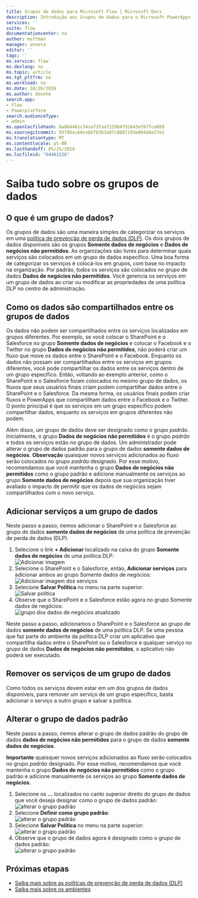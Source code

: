 ```yaml
---
title: Grupos de dados para Microsoft Flow | Microsoft Docs
description: Introdução aos Grupos de dados para o Microsoft PowerApps e Microsoft Flow.
services: ''
suite: flow
documentationcenter: na
author: msftman
manager: anneta
editor: ''
tags: ''
ms.service: flow
ms.devlang: na
ms.topic: article
ms.tgt_pltfrm: na
ms.workload: na
ms.date: 10/26/2016
ms.author: deonhe
search.app:
- Flow
- Powerplatform
search.audienceType:
- admin
ms.openlocfilehash: ba064461c34ce73faa712964791643ef67fca089
ms.sourcegitcommit: 93f8bac60cebb783b3a8fc8887193e094d4e27e2
ms.translationtype: MT
ms.contentlocale: pt-BR
ms.lasthandoff: 05/25/2019
ms.locfileid: "64461526"
---
```

# <a name="learn-all-about-data-groups"></a>Saiba tudo sobre os grupos de dados
## <a name="what-is-a-data-group"></a>O que é um grupo de dados?
Os grupos de dados são uma maneira simples de categorizar os serviços em uma [política de prevenção de perda de dados (DLP)](prevent-data-loss.md). Os dois grupos de dados disponíveis são os grupos **Somente dados de negócios** e **Dados de negócios não permitidos**. As organizações são livres para determinar quais serviços são colocados em um grupo de dados específico. Uma boa forma de categorizar os serviços é colocá-los em grupos, com base no impacto na organização. Por padrão, todos os serviços são colocados no grupo de dados **Dados de negócios não permitidos**. Você gerencia os serviços em um grupo de dados ao criar ou modificar as propriedades de uma política DLP no centro de administração.

## <a name="how-data-is-shared-between-data-groups"></a>Como os dados são compartilhados entre os grupos de dados
Os dados não podem ser compartilhados entre os serviços localizados em grupos diferentes. Por exemplo, se você colocar o SharePoint e o Salesforce no grupo **Somente dados de negócios** e colocar o Facebook e o Twitter no grupo **Dados de negócios não permitidos**, não poderá criar um fluxo que move os dados entre o SharePoint e o Facebook. Enquanto os dados não possam ser compartilhados entre os serviços em grupos diferentes, você pode compartilhar os dados entre os serviços dentro de um grupo específico. Então, voltando ao exemplo anterior, como o SharePoint e o Salesforce foram colocados no mesmo grupo de dados, os fluxos que seus usuários finais criam podem compartilhar dados entre o SharePoint e o Salesforce. Da mesma forma, os usuários finais podem criar fluxos e PowerApps que compartilham dados entre o Facebook e o Twitter. O ponto principal é que os serviços em um grupo específico podem compartilhar dados, enquanto os serviços em grupos diferentes não podem.  

Além disso, um grupo de dados deve ser designado como o grupo *padrão*. Inicialmente, o grupo **Dados de negócios não permitidos** é o grupo *padrão* e todos os serviços estão no grupo de dados. Um administrador pode alterar o grupo de dados padrão para o grupo de dados **somente dados de negócios**. **Observação** quaisquer novos serviços adicionados ao fluxo serão colocados no grupo *padrão* designado. Por esse motivo, recomendamos que você mantenha o grupo **Dados de negócios não permitidos** como o grupo padrão e adicione manualmente os serviços ao grupo **Somente dados de negócios** depois que sua organização tiver avaliado o impacto de permitir que os dados de negócios sejam compartilhados com o novo serviço.

## <a name="add-services-to-a-data-group"></a>Adicionar serviços a um grupo de dados
Neste passo a passo, iremos adicionar o SharePoint e o Salesforce ao grupo de dados **somente dados de negócios** de uma política de prevenção de perda de dados (DLP). 

1. Selecione o link **+ Adicionar** localizado na caixa do grupo **Somente dados de negócios** de uma política DLP:    
   ![Adicionar imagem](./media/introduction-to-data-groups/add-to-data-group-1.png)  
2. Selecione o SharePoint e o Salesforce, então, **Adicionar serviços** para adicionar ambos ao grupo Somente dados de negócios:    
   ![Adicionar imagem dos serviços](./media/introduction-to-data-groups/add-to-data-group-2.png)  
3. Selecione **Salvar Política** no menu na parte superior:  
   ![Salvar política](./media/introduction-to-data-groups/add-to-data-group-4.png) 
4. Observe que o SharePoint e o Salesforce estão agora no grupo Somente dados de negócios:  
   ![grupo dos dados de negócios atualizado](./media/introduction-to-data-groups/add-to-data-group-3.png)   

Neste passo a passo, adicionamos o SharePoint e o Salesforce ao grupo de dados **somente dados de negócios** de uma política DLP. Se uma pessoa que faz parte do ambiente da política DLP criar um aplicativo que compartilha dados entre o SharePoint ou o Salesforce e qualquer serviço no grupo de dados **Dados de negócios não permitidos**, o aplicativo não poderá ser executado.

## <a name="remove-services-from-a-data-group"></a>Remover os serviços de um grupo de dados
Como todos os serviços devem estar em um dos grupos de dados disponíveis, para remover um serviço de um grupo específico, basta adicionar o serviço a outro grupo e salvar a política.  

## <a name="change-the-default-data-group"></a>Alterar o grupo de dados padrão
Neste passo a passo, iremos alterar o grupo de dados padrão do grupo de dados **dados de negócios não permitidos** para o grupo de dados **somente dados de negócios**.  

**Importante** quaisquer novos serviços adicionados ao fluxo serão colocados no grupo *padrão* designado. Por esse motivo, recomendamos que você mantenha o grupo **Dados de negócios não permitidos** como o grupo padrão e adicione manualmente os serviços ao grupo **Somente dados de negócios**.

1. Selecione os **...** localizados no canto superior direito do grupo de dados que você deseja designar como o grupo de dados padrão:    
   ![alterar o grupo padrão](./media/introduction-to-data-groups/default-data-group-0.png)  
2. Selecione **Definir como grupo padrão**:  
   ![alterar o grupo padrão](./media/introduction-to-data-groups/default-data-group-1.png)   
3. Selecione **Salvar Política** no menu na parte superior:  
   ![alterar o grupo padrão](./media/introduction-to-data-groups/add-to-data-group-4.png) 
4. Observe que o grupo de dados agora é designado como o grupo de dados padrão:  
   ![alterar o grupo padrão](./media/introduction-to-data-groups/default-data-group-2.png)   

## <a name="next-steps"></a>Próximas etapas
* [Saiba mais sobre as políticas de prevenção de perda de dados (DLP)](prevent-data-loss.md)
* [Saiba mais sobre os ambientes](environments-overview-admin.md)   

